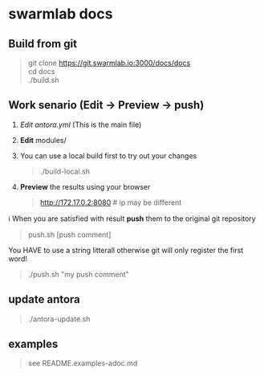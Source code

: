 # swarmlab docs
  
## Build from git

> git clone https://git.swarmlab.io:3000/docs/docs  
> cd docs  
> ./build.sh  
>
>

## Work senario (Edit -> Preview -> push)

1. *Edit antora.yml* (This is the main file)

2. **Edit** modules/

3. You can use a local build first to try out your changes

    >
    > ./build-local.sh
    >

4. **Preview** the results using your browser 

    >
    > http://172.17.0.2:8080 # ip may be different
    >


:information_source: When you are satisfied with result **push** them to the original git repository 

>
> push.sh [push comment]
>
        
You HAVE to use a string litterall otherwise git will only register the first word!
        
>
> ./push.sh "my push comment"
>
    
## update antora
    
>
> ./antora-update.sh
>

## examples 

>
> see README.examples-adoc.md
>


